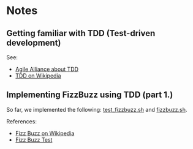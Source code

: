 # Notes
## Getting familiar with TDD (Test-driven development)
See:
 - [Agile Alliance about TDD](https://www.agilealliance.org/glossary/tdd)
 - [TDD on Wikipedia](https://en.wikipedia.org/wiki/Test-driven_development)

## Implementing FizzBuzz using TDD (part 1.)
So far, we implemented the following: [test_fizzbuzz.sh](https://github.com/aswna/GNU-Linux-Tools-sessions/blob/master/16/test_fizzbuzz.sh) and
[fizzbuzz.sh](https://github.com/aswna/GNU-Linux-Tools-sessions/blob/master/16/fizzbuzz.sh).

References:
 - [Fizz Buzz on Wikipedia](https://en.wikipedia.org/wiki/Fizz_buzz)
 - [Fizz Buzz Test](http://wiki.c2.com/?FizzBuzzTest)
